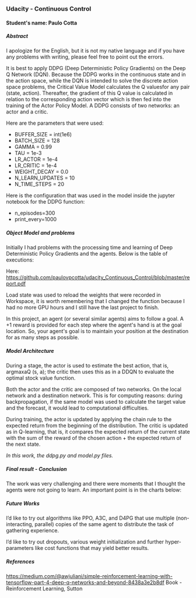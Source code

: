 ### Udacity - Continuous Control

#### Student's name: Paulo Cotta

##### Abstract

I apologize for the English, but it is not my native language and if you have any problems with writing, please feel free to point out the errors.

It is best to apply DDPG (Deep Deterministic Policy Gradients) on the Deep Q Network (DQN). Because the DDPG works in the continuous state and in the action space, while the DQN is intended to solve the discrete action space problems, the Critical Value Model calculates the Q values ​​for any pair (state, action). Thereafter, the gradient of this Q value is calculated in relation to the corresponding action vector which is then fed into the training of the Actor Policy Model. A DDPG consists of two networks: an actor and a critic.

Here are the parameters that were used:

* BUFFER_SIZE = int(1e6)
* BATCH_SIZE = 128
* GAMMA = 0.99
* TAU = 1e-3
* LR_ACTOR = 1e-4
* LR_CRITIC = 1e-4
* WEIGHT_DECAY = 0.0
* N_LEARN_UPDATES = 10
* N_TIME_STEPS = 20

Here is the configuration that was used in the model inside the jupyter notebook for the DDPG function:

* n_episodes=300 
* print_every=1000

##### Object Model and problems

Initially I had problems with the processing time and learning of Deep Deterministic Policy Gradients and the agents. Below is the table of executions:


Here: https://github.com/paulovpcotta/udacity_Continuous_Control/blob/master/report.pdf

Load state was used to reload the weights that were recorded in Workspace, it is worth remembering that I changed the function because I had no more GPU hours and I still have the last project to finish.

In this project, an agent (or several similar agents) aims to follow a goal. A +1 reward is provided for each step where the agent's hand is at the goal location. So, your agent's goal is to maintain your position at the destination for as many steps as possible.

##### Model Architecture


During a stage, the actor is used to estimate the best action, that is, argmaxaQ (s, a); the critic then uses this as in a DDQN to evaluate the optimal stock value function.

Both the actor and the critic are composed of two networks. On the local network and a destination network. This is for computing reasons: during backpropagation, if the same model was used to calculate the target value and the forecast, it would lead to computational difficulties.

During training, the actor is updated by applying the chain rule to the expected return from the beginning of the distribution. The critic is updated as in Q-learning, that is, it compares the expected return of the current state with the sum of the reward of the chosen action + the expected return of the next state.

*In this work, the ddpg.py and model.py files.*

##### Final result - Conclusion

The work was very challenging and there were moments that I thought the agents were not going to learn. An important point is in the charts below:


##### Future Works

I’d like to try out algorithms like PPO, A3C, and D4PG that use multiple (non-interacting, parallel) copies of the same agent to distribute the task of gathering experience.

I’d like to try out dropouts, various weight initialization and further hyper-parameters like cost functions that may yield better results.


##### References

https://medium.com/@awjuliani/simple-reinforcement-learning-with-tensorflow-part-4-deep-q-networks-and-beyond-8438a3e2b8df
Book - Reinforcement Learning, Sutton
